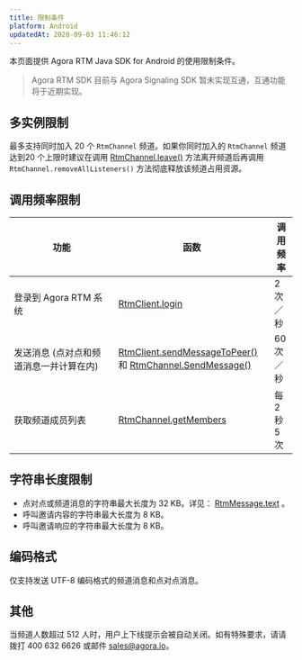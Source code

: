 ```yaml
---
title: 限制条件
platform: Android
updatedAt: 2020-09-03 11:46:12
---
```

本页面提供 Agora RTM Java SDK for Android 的使用限制条件。

> Agora RTM SDK 目前与 Agora Signaling SDK 暂未实现互通，互通功能将于近期实现。

## 多实例限制

最多支持同时加入 20 个 `RtmChannel` 频道。如果你同时加入的 `RtmChannel` 频道达到20 个上限时建议在调用 [RtmChannel.leave()](/cn/Real-time-Messaging/RTM_web/API%20Reference/RTM_web/classes/rtmchannel.html#leave) 方法离开频道后再调用 `RtmChannel.removeAllListeners()` 方法彻底释放该频道占用资源。

## 调用频率限制

<style> table th:first-of-type {     width: 170px; } th:third-of-type {     width: 100px; }</style>

| 功能                                                  | 函数                                                      | 调用频率                |
| ----------------------------------------------------------- | ------------------------------------------------------------ | ------------------------------ |
| 登录到 Agora RTM 系统                              | [RtmClient.login](/cn/Real-time-Messaging/API%20Reference/RTM_web/classes/rtmclient.html#login) | 2 次／秒         |
| 发送消息 (点对点和频道消息一并计算在内) | [RtmClient.sendMessageToPeer()](/cn/Real-time-Messaging/API%20Reference/RTM_web/classes/rtmclient.html#sendmessagetopeer) 和 [RtmChannel.SendMessage()](/cn/Real-time-Messaging/API%20Reference/RTM_web/classes/rtmchannel.html#sendmessage) | 60 次／秒          |
| 获取频道成员列表                    | [RtmChannel.getMembers](/cn/Real-time-Messaging/API%20Reference/RTM_web/classes/rtmchannel.html#getmembers) | 每 2 秒 5 次 |

## 字符串长度限制

- 点对点或频道消息的字符串最大长度为 32 KB。详见： [RtmMessage.text](/cn/Real-time-Messaging/API%20Reference/RTM_web/interfaces/rtmmessage.html#text) 。
- 呼叫邀请内容的字符串最大长度为 8 KB。
- 呼叫邀请响应的字符串最大长度为 8 KB。

## 编码格式

仅支持发送 UTF-8 编码格式的频道消息和点对点消息。


## 其他 

当频道人数超过 512 人时，用户上下线提示会被自动关闭。如有特殊要求，请请拨打 400 632 6626 或邮件 sales@agora.io。